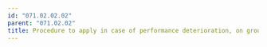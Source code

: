 ```yaml
---
id: "071.02.02.02"
parent: "071.02.02"
title: Procedure to apply in case of performance deterioration, on ground/in flight
---
```


